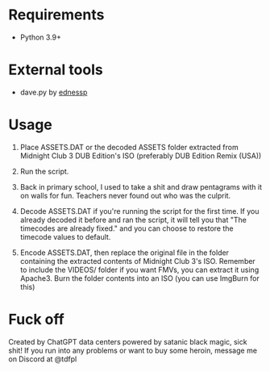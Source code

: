 # Requirements

- Python 3.9+

# External tools

- dave.py by [ednessp](https://ednessp.github.io/)

# Usage

1.  Place ASSETS.DAT or the decoded ASSETS folder extracted from Midnight Club 3 DUB Edition's ISO (preferably DUB Edition Remix (USA))

2.  Run the script.

3.  Back in primary school, I used to take a shit and draw pentagrams with it on walls for fun. Teachers never found out who was the culprit.

4.  Decode ASSETS.DAT if you're running the script for the first time.
    If you already decoded it before and ran the script, it will tell you that "The timecodes are already fixed." and you can choose to restore the timecode values to default.

6.  Encode ASSETS.DAT, then replace the original file in the folder containing the extracted contents of Midnight Club 3's ISO. 
    Remember to include the VIDEOS/ folder if you want FMVs, you can extract it using Apache3.
    Burn the folder contents into an ISO (you can use ImgBurn for this)

# Fuck off

Created by ChatGPT data centers powered by satanic black magic, sick shit!
If you run into any problems or want to buy some heroin, message me on Discord at @tdfpl
